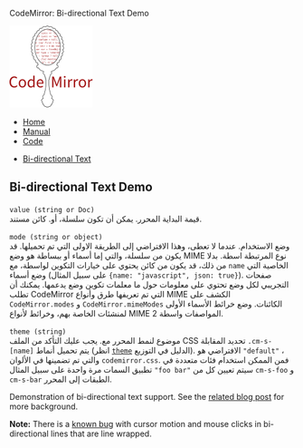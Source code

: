 CodeMirror: Bi-directional Text Demo

[<img src="../doc/logo.png" id="logo" />](http://codemirror.net)

-   [Home](../index.html)
-   [Manual](../doc/manual.html)
-   [Code](https://github.com/marijnh/codemirror)

<!-- -->

-   <a href="#" class="active">Bi-directional Text</a>

Bi-directional Text Demo
------------------------

`value (string or Doc)`  
قيمة البداية المحرر. يمكن أن تكون سلسلة، أو. كائن مستند.

`mode (string or object)`  
وضع الاستخدام. عندما لا تعطى، وهذا الافتراضي إلى الطريقة الاولى التي تم تحميلها. قد يكون من سلسلة، والتي إما أسماء أو ببساطة هو وضع MIME نوع المرتبطة اسطة. بدلا من ذلك، قد يكون من كائن يحتوي على خيارات التكوين لواسطة، مع `name` الخاصية التي وضع أسماء (على سبيل المثال `{name: "javascript", json: true}`). صفحات التجريبي لكل وضع تحتوي على معلومات حول ما معلمات تكوين وضع يدعمها. يمكنك أن تطلب CodeMirror التي تم تعريفها طرق وأنواع MIME الكشف على `CodeMirror.modes` و `CodeMirror.mimeModes` الكائنات. وضع خرائط الأسماء الأولى لمنشئات الخاصة بهم، وخرائط لأنواع MIME 2 المواصفات واسطة.

`theme (string)`  
موضوع لنمط المحرر مع. يجب عليك التأكد من الملف CSS تحديد المقابلة `.cm-s-[name]` يتم تحميل أنماط (انظر [`theme`](../theme/) الدليل في التوزيع). الافتراضي هو `"default"` ، والتي تم تضمينها في الألوان `codemirror.css`. فمن الممكن استخدام فئات متعددة في تطبيق السمات مرة واحدة على سبيل المثال `"foo bar"` سيتم تعيين كل من `cm-s-foo` و `cm-s-bar` الطبقات إلى المحرر.

Demonstration of bi-directional text support. See the [related blog post](http://marijnhaverbeke.nl/blog/cursor-in-bidi-text.html) for more background.

**Note:** There is a [known bug](https://github.com/marijnh/CodeMirror/issues/1757) with cursor motion and mouse clicks in bi-directional lines that are line wrapped.
